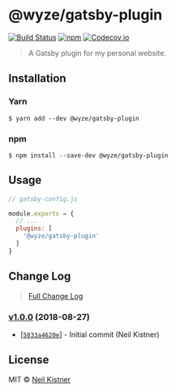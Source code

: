 # @wyze/gatsby-plugin

[![Build Status][travis-image]][travis-url]
[![npm][npm-image]][npm-url]
[![Codecov.io][codecov-image]][codecov-url]

> A Gatsby plugin for my personal website.

## Installation

### Yarn

```
$ yarn add --dev @wyze/gatsby-plugin
```

### npm

```
$ npm install --save-dev @wyze/gatsby-plugin
```

## Usage

```js
// gatsby-config.js

module.exports = {
  // ...
  plugins: [
    '@wyze/gatsby-plugin'
  ]
}
```

## Change Log

> [Full Change Log](changelog.md)

### [v1.0.0](https://github.com/wyze/gatsby-plugin/releases/tag/v1.0.0) (2018-08-27)

* [[`5833a4620e`](https://github.com/wyze/gatsby-plugin/commit/5833a4620e)] - Initial commit (Neil Kistner)

## License

MIT © [Neil Kistner](//neilkistner.com)

[travis-image]: https://img.shields.io/travis/wyze/gatsby-plugin.svg?style=flat-square
[travis-url]: https://travis-ci.org/wyze/gatsby-plugin

[npm-image]: https://img.shields.io/npm/v/@wyze/gatsby-plugin.svg?style=flat-square
[npm-url]: https://npmjs.com/package/@wyze/gatsby-plugin

[codecov-image]: https://img.shields.io/codecov/c/github/wyze/gatsby-plugin.svg?style=flat-square
[codecov-url]: https://codecov.io/github/wyze/gatsby-plugin
